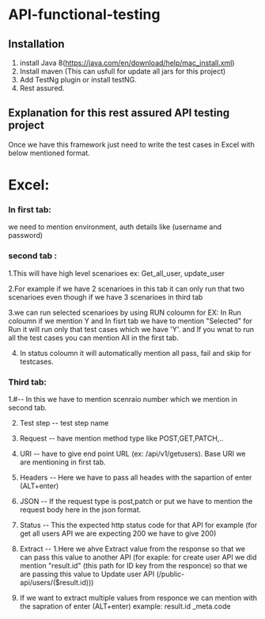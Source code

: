 # API-functional-testing
## Installation
1. install Java 8(https://java.com/en/download/help/mac_install.xml)
2. Install maven (This can usfull for update all jars for this project) 
3. Add TestNg plugin or install testNG.
4. Rest assured.

## Explanation for this rest assured API testing project
Once we have this framework just need to write the test cases in Excel with below mentioned format.

# Excel:

### In first tab:
we need to mention environment, auth details like (username and password)
### second tab :
1.This will have high level scenarioes ex: Get_all_user, update_user

2.For example if we have 2 scenarioes in this tab it can only run that two scenarioes even though if we have 3 scenarioes in third tab

3.we can run selected scenarioes by using RUN coloumn for EX: In Run coloumn if we mention Y and In fisrt tab we have to mention "Selected" for Run it will run only that test cases which we have 'Y'. and If you wnat to run all the test cases you can mention All in the first tab.

4. In status coloumn it will automatically mention all pass, fail and skip for testcases.

### Third tab:
1.#-- In this we have to mention scenraio number which we mention in second tab.

2. Test step   -- test step name 

3. Request     -- have mention method type like POST,GET,PATCH,..

4. URI         -- have to give end point URL (ex: /api/v1/getusers). Base URI we are mentioning in first tab.

4. Headers     -- Here we have to pass all heades with the sapartion of enter (ALT+enter)

6. JSON        -- If the request type is post,patch or put we have to mention the request body here in the json format.

7. Status      -- This the expected http status code for that API for example (for get all users API we are expecting 200 we have to give 200) 

8. Extract			-- 1.Here we ahve Extract value from the response so that we can pass this value to another API (for exaple: for create user API we did mention "result.id" (this path for ID key from the responce) so that we are passing this value to Update user API (/public-api/users/($result.id)))	

2. If we want to extract multiple values from responce we can mention with the sapration of enter (ALT+enter) example: result.id 
_meta.code
